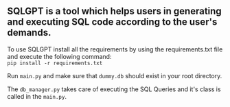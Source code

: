 ## SQLGPT is a tool which helps users in generating and executing SQL code according to the user's demands.

To use SQLGPT install all the requirements by using the requirements.txt file and execute the following command:    
`pip install -r requirements.txt`

Run `main.py` and make sure that `dummy.db` should exist in your root directory.

The `db_manager.py` takes care of executing the SQL Queries and it's class is called in the `main.py`.
